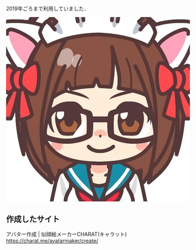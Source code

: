 2019年ごろまで利用していました．

![](original/original.png)



## 作成したサイト

アバター作成 | 似顔絵メーカーCHARAT(キャラット) https://charat.me/avatarmaker/create/ 